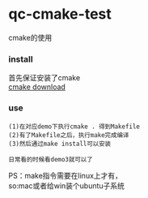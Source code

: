 # qc-cmake-test
cmake的使用

### install
首先保证安装了cmake  
[cmake download](https://cmake.org/download/)

### use
```
(1)在对应demo下执行cmake . 得到Makefile
(2)有了Makefile之后，执行make完成编译
(3)然后通过make install可以安装

日常看的时候看demo3就可以了
```
PS：make指令需要在linux上才有，  
so:mac或者给win装个ubuntu子系统